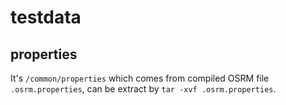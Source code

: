 # testdata

## properties
It's `/common/properties` which comes from compiled OSRM file `.osrm.properties`, can be extract by `tar -xvf .osrm.properties`.    
